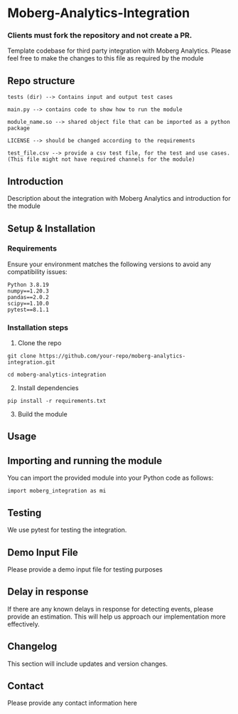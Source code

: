 # Moberg-Analytics-Integration

### Clients must fork the repository and not create a PR. 

Template codebase for third party integration with Moberg Analytics. Please feel free to make the changes to this file as required by the module

## Repo structure

```
tests (dir) --> Contains input and output test cases

main.py --> contains code to show how to run the module

module_name.so --> shared object file that can be imported as a python package

LICENSE --> should be changed according to the requirements

test_file.csv --> provide a csv test file, for the test and use cases. (This file might not have required channels for the module)

```

## Introduction

Description about the integration with Moberg Analytics and introduction for the module

## Setup & Installation

### Requirements

Ensure your environment matches the following versions to avoid any compatibility issues:
```
Python 3.8.19
numpy==1.20.3
pandas==2.0.2
scipy==1.10.0
pytest==8.1.1
```

### Installation steps

1. Clone the repo

```
git clone https://github.com/your-repo/moberg-analytics-integration.git
```
```
cd moberg-analytics-integration
```

2. Install dependencies

```
pip install -r requirements.txt
```

3. Build the module


## Usage

## Importing and running the module
You can import the provided module into your Python code as follows:
```
import moberg_integration as mi
```

## Testing
We use pytest for testing the integration.

## Demo Input File
Please provide a demo input file for testing purposes

## Delay in response
If there are any known delays in response for detecting events, please provide an estimation. This will help us approach our implementation more effectively.

## Changelog
This section will include updates and version changes.


## Contact
Please provide any contact information here
